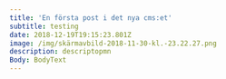 ```yaml
---
title: 'En första post i det nya cms:et'
subtitle: testing
date: 2018-12-19T19:15:23.801Z
image: /img/skärmavbild-2018-11-30-kl.-23.22.27.png
description: descriptopmn
Body: BodyText
---
```


